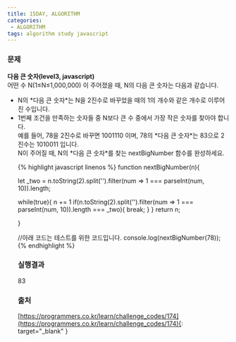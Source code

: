 ```yaml
---
title: 15DAY, ALGORITHM
categories:
 - ALGORITHM
tags: algorithm study javascript
---
```


### 문제
**다음 큰 숫자(level3, javascript)**<br />
어떤 수 N(1≤N≤1,000,000) 이 주어졌을 때, N의 다음 큰 숫자는 다음과 같습니다.
<ul>
<li>N의 *다음 큰 숫자*는 N을 2진수로 바꾸었을 때의 1의 개수와 같은 개수로 이루어진 수입니다.</li>
<li>1번째 조건을 만족하는 숫자들 중 N보다 큰 수 중에서 가장 작은 숫자를 찾아야 합니다.</li>
예를 들어, 78을 2진수로 바꾸면 1001110 이며, 78의 *다음 큰 숫자*는 83으로 2진수는 1010011 입니다.<br />
N이 주어질 때, N의 *다음 큰 숫자*를 찾는 nextBigNumber 함수를 완성하세요.

{% highlight javascript linenos %}
function nextBigNumber(n){
  
  let _two = n.toString(2).split('').filter(num => 1 === parseInt(num, 10)).length;
  
  while(true){
    n += 1
    if(n.toString(2).split('').filter(num => 1 === parseInt(num, 10)).length === _two){
      break;
    }
  }
  return n;
        
}

//아래 코드는 테스트를 위한 코드입니다.
console.log(nextBigNumber(78));
{% endhighlight %}

### 실행결과
83

### 출처
[https://programmers.co.kr/learn/challenge_codes/174](https://programmers.co.kr/learn/challenge_codes/174){: target="_blank" }